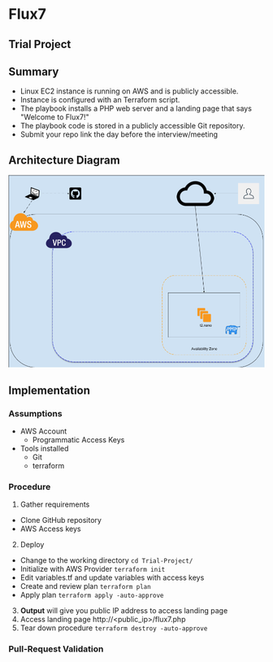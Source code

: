 # Flux7
## Trial Project

## Summary

- Linux EC2 instance is running on AWS and is publicly accessible.
- Instance is configured with an Terraform script.
- The playbook installs a PHP web server and a landing page that says "Welcome to Flux7!"
- The playbook code is stored in a publicly accessible Git repository.
- Submit your repo link the day before the interview/meeting

## Architecture Diagram

![Architecture Diagram](simple.png)

## Implementation
### Assumptions
- AWS Account
  - Programmatic Access Keys
- Tools installed
  - Git
  - terraform

### Procedure
1. Gather requirements
  - Clone GitHub repository
  - AWS Access keys
2. Deploy
  - Change to the working directory
    `cd Trial-Project/`
  - Initialize with AWS Provider
    `terraform init`
  - Edit variables.tf and update variables with access keys
  - Create and review plan
    `terraform plan`
  - Apply plan
    `terraform apply -auto-approve`
3. **Output** will give you public IP address to access landing page
4. Access landing page http://<public_ip>/flux7.php
5. Tear down procedure
  `terraform destroy -auto-approve`

### Pull-Request Validation